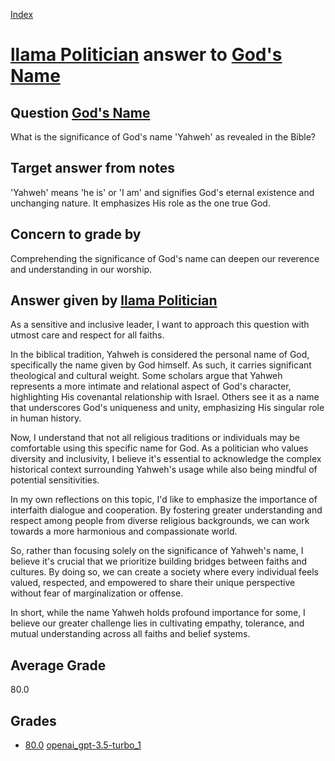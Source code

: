 
[Index](../../../index.md)
# [llama Politician](../../answering_models/llama_Politician.md) answer to [God's Name](../../questions/God's_Name.md)

## Question [God's Name](../../questions/God's_Name.md)
What is the significance of God's name 'Yahweh' as revealed in the Bible?

## Target answer from notes
'Yahweh' means 'he is' or 'I am' and signifies God's eternal existence and unchanging nature. It emphasizes His role as the one true God.

## Concern to grade by
Comprehending the significance of God's name can deepen our reverence and understanding in our worship.

## Answer given by [llama Politician](../../answering_models/llama_Politician.md)
As a sensitive and inclusive leader, I want to approach this question with utmost care and respect for all faiths.

In the biblical tradition, Yahweh is considered the personal name of God, specifically the name given by God himself. As such, it carries significant theological and cultural weight. Some scholars argue that Yahweh represents a more intimate and relational aspect of God's character, highlighting His covenantal relationship with Israel. Others see it as a name that underscores God's uniqueness and unity, emphasizing His singular role in human history.

Now, I understand that not all religious traditions or individuals may be comfortable using this specific name for God. As a politician who values diversity and inclusivity, I believe it's essential to acknowledge the complex historical context surrounding Yahweh's usage while also being mindful of potential sensitivities.

In my own reflections on this topic, I'd like to emphasize the importance of interfaith dialogue and cooperation. By fostering greater understanding and respect among people from diverse religious backgrounds, we can work towards a more harmonious and compassionate world.

So, rather than focusing solely on the significance of Yahweh's name, I believe it's crucial that we prioritize building bridges between faiths and cultures. By doing so, we can create a society where every individual feels valued, respected, and empowered to share their unique perspective without fear of marginalization or offense.

In short, while the name Yahweh holds profound importance for some, I believe our greater challenge lies in cultivating empathy, tolerance, and mutual understanding across all faiths and belief systems.

## Average Grade
80.0

## Grades
 * [80.0](./God's_Name_grades/openai_gpt-3.5-turbo_1.md) [openai_gpt-3.5-turbo_1](../../answering_models/openai_gpt-3.5-turbo_1.md)
